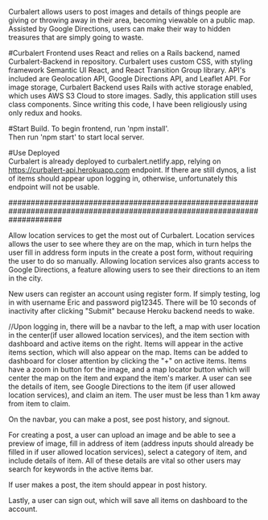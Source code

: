 Curbalert allows users to post images and details of things people are giving or throwing away in their area, becoming viewable on a public map. Assisted by Google Directions, users can make their way to hidden treasures that are simply going to waste.  

#Curbalert Frontend uses React and relies on a Rails backend, named Curbalert-Backend in repository. Curbalert uses custom CSS, with styling framework Semantic UI React, and React Transition Group library. API's included are Geolocation API, Google Directions API, and Leaflet API. For image storage, Curbalert Backend uses Rails with active storage enabled, which uses AWS S3 Cloud to store images. Sadly, this application still uses class components. Since writing this code, I have been religiously using only redux and hooks.  

#Start Build. 
To begin frontend, run 'npm install'.  
Then run 'npm start' to start local server.  
  
#Use Deployed  
Curbalert is already deployed to curbalert.netlify.app, relying on https://curbalert-api.herokuapp.com endpoint. If there are still dynos, a list of items should appear upon logging in, otherwise, unfortunately this endpoint will not be usable.  
  
  
  ############################################################################################################################
  
    
Allow location services to get the most out of Curbalert. Location services allows the user to see where they are on the map, which in turn helps the user fill in address form inputs in the create a post form, without requiring the user to do so manually. Allowing location services also grants access to Google Directions, a feature allowing users to see their directions to an item in the city.  
  
New users can register an account using register form. If simply testing, log in with username Eric and password pig12345. There will be 10 seconds of inactivity after clicking "Submit" because Heroku backend needs to wake.  
  
  
//Upon logging in, there will be a navbar to the left, a map with user location in the center(if user allowed location services), and the item section with dashboard and active items on the right. Items will appear in the active items section, which will also appear on the map. Items can be added to dashboard for closer attention by clicking the "+" on active items. Items have a zoom in button for the image, and a map locator button which will center the map on the item and expand the item's marker. A user can see the details of item, see Google Directions to the item (if user allowed location services), and claim an item. The user must be less than 1 km away from item to claim.  
  
On the navbar, you can make a post, see post history, and signout.  
  
For creating a post, a user can upload an image and be able to see a preview of image, fill in address of item (address inputs should already be filled in if user allowed location services), select a category of item, and include details of item. All of these details are vital so other users may search for keywords in the active items bar.  
  
If user makes a post, the item should appear in post history.  
  
Lastly, a user can sign out, which will save all items on dashboard to the account.  
